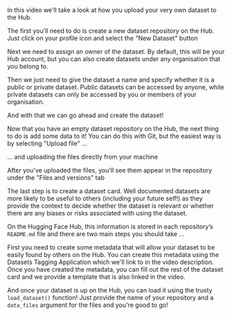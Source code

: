 In this video we'll take a look at how you upload your very own dataset to the Hub.

The first you'll need to do is create a new dataset repository on the Hub. Just click on your profile icon and select the "New Dataset" button

Next we need to assign an owner of the dataset. By default, this will be your Hub account, but you can also create datasets under any organisation that you belong to.

Then we just need to give the dataset a name and specify whether it is a public or private dataset. Public datasets can be accessed by anyone, while private datasets can only be accessed by you or members of your organisation.

And with that we can go ahead and create the dataset!

Now that you have an empty dataset repository on the Hub, the next thing to do is add some data to it! You can do this with Git, but the easiest way is by selecting "Upload file" ...

... and uploading the files directly from your machine

After you've uploaded the files, you'll see them appear in the repository under the "Files and versions" tab

The last step is to create a dataset card. Well documented datasets are more likely to be useful to others (including your future self!) as they provide the context to decide 
whether the dataset is relevant or whether there are any biases or risks associated with using the dataset.

On the Hugging Face Hub, this information is stored in each repository’s `README.md` file and there are two main steps you should take ...

First you need to create some metadata that will allow your dataset to be easily found by others on the Hub. You can create this metadata using the Datasets Tagging Application which we'll link to in the video description. Once you have created the metadata, you can fill out the rest of the dataset card and we provide a template that is also linked in the video.

And once your dataset is up on the Hub, you can load it using the trusty `load_dataset()` function! Just provide the name of your repository and a `data_files` argument for the files and you're good to go!